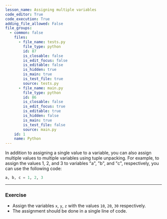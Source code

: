 ```yaml
---
lesson_name: Assigning multiple variables
code_editor: True
code_execution: True
adding_file_allowed: False
file_groups:
  - common: false
    files:
      - file_name: tests.py
        file_type: python
        id: 87
        is_closable: false
        is_edit_focus: false
        is_editable: false
        is_hidden: true
        is_main: true
        is_test_file: true
        source: tests.py
      - file_name: main.py
        file_type: python
        id: 86
        is_closable: false
        is_edit_focus: true
        is_editable: true
        is_hidden: false
        is_main: true
        is_test_file: false
        source: main.py
    id: 1
    name: Python
---
```


In addition to assigning a single value to a variable, you can also assign multiple values to multiple variables using tuple unpacking. For example, to assign the values 1, 2, and 3 to variables "a", "b", and "c", respectively, you can use the following code:

```python
a, b, c = 1, 2, 3
```

---

### Exercise

<ul>
<li id="test-1">Assign the variables <code>x</code>, <code>y</code>, <code>z</code> with the values <code>10</code>, <code>20</code>, <code>30</code> respectively.</li>
<li id="test-2">The assignment should be done in a single line of code.</li>
</ul>
